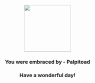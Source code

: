 <p align="center">
    <img src="https://raw.githubusercontent.com/PokeAPI/sprites/master/sprites/pokemon/536.png" width="150" height="150">
</p>
<h3 align="center">You were embraced by - <b>Palpitoad</b></h3>
<h3 align="center">Have a wonderful day!</h3>
